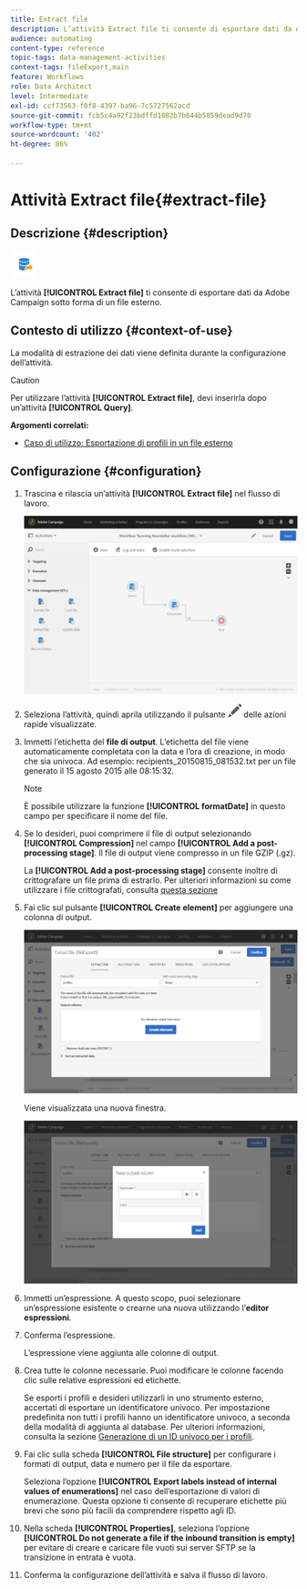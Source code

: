 ```yaml
---
title: Extract file
description: L’attività Extract file ti consente di esportare dati da Adobe Campaign sotto forma di un file esterno.
audience: automating
content-type: reference
topic-tags: data-management-activities
context-tags: fileExport,main
feature: Workflows
role: Data Architect
level: Intermediate
exl-id: ccf73563-f0f8-4397-ba96-7c5727562acd
source-git-commit: fcb5c4a92f23bdffd1082b7b044b5859dead9d70
workflow-type: tm+mt
source-wordcount: '402'
ht-degree: 86%

---
```


# Attività Extract file{#extract-file}

## Descrizione {#description}

![](assets/export.png)

L’attività **[!UICONTROL Extract file]** ti consente di esportare dati da Adobe Campaign sotto forma di un file esterno.

## Contesto di utilizzo {#context-of-use}

La modalità di estrazione dei dati viene definita durante la configurazione dell’attività.

>[!CAUTION]
>
>Per utilizzare l’attività **[!UICONTROL Extract file]**, devi inserirla dopo un’attività **[!UICONTROL Query]**.

**Argomenti correlati:**

* [Caso di utilizzo: Esportazione di profili in un file esterno](../../automating/using/exporting-profiles-in-file.md)

## Configurazione {#configuration}

1. Trascina e rilascia un’attività **[!UICONTROL Extract file]** nel flusso di lavoro.

   ![](assets/wkf_data_export1.png)

1. Seleziona l’attività, quindi aprila utilizzando il pulsante ![](assets/edit_darkgrey-24px.png) delle azioni rapide visualizzate.
1. Immetti l’etichetta del **file di output**. L’etichetta del file viene automaticamente completata con la data e l’ora di creazione, in modo che sia univoca. Ad esempio: recipients_20150815_081532.txt per un file generato il 15 agosto 2015 alle 08:15:32.

   >[!NOTE]
   >
   >È possibile utilizzare la funzione **[!UICONTROL formatDate]** in questo campo per specificare il nome del file.

1. Se lo desideri, puoi comprimere il file di output selezionando **[!UICONTROL Compression]** nel campo **[!UICONTROL Add a post-processing stage]**. Il file di output viene compresso in un file GZIP (.gz).

   La **[!UICONTROL Add a post-processing stage]** consente inoltre di crittografare un file prima di estrarlo. Per ulteriori informazioni su come utilizzare i file crittografati, consulta [questa sezione](../../automating/using/managing-encrypted-data.md)

1. Fai clic sul pulsante **[!UICONTROL Create element]** per aggiungere una colonna di output.

   ![](assets/wkf_data_export2.png)

   Viene visualizzata una nuova finestra.

   ![](assets/wkf_data_export3.png)

1. Immetti un’espressione. A questo scopo, puoi selezionare un’espressione esistente o crearne una nuova utilizzando l’**editor espressioni**.
1. Conferma l’espressione.

   L’espressione viene aggiunta alle colonne di output.

1. Crea tutte le colonne necessarie. Puoi modificare le colonne facendo clic sulle relative espressioni ed etichette.

   Se esporti i profili e desideri utilizzarli in uno strumento esterno, accertati di esportare un identificatore univoco. Per impostazione predefinita non tutti i profili hanno un identificatore univoco, a seconda della modalità di aggiunta al database. Per ulteriori informazioni, consulta la sezione [Generazione di un ID univoco per i profili](../../developing/using/configuring-the-resource-s-data-structure.md#generating-a-unique-id-for-profiles-and-custom-resources).

1. Fai clic sulla scheda **[!UICONTROL File structure]** per configurare i formati di output, data e numero per il file da esportare.

   Seleziona l’opzione **[!UICONTROL Export labels instead of internal values of enumerations]** nel caso dell’esportazione di valori di enumerazione. Questa opzione ti consente di recuperare etichette più brevi che sono più facili da comprendere rispetto agli ID.

1. Nella scheda **[!UICONTROL Properties]**, seleziona l’opzione **[!UICONTROL Do not generate a file if the inbound transition is empty]** per evitare di creare e caricare file vuoti sui server SFTP se la transizione in entrata è vuota.
1. Conferma la configurazione dell’attività e salva il flusso di lavoro.
